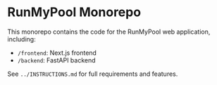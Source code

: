 # RunMyPool Monorepo

This monorepo contains the code for the RunMyPool web application, including:
- `/frontend`: Next.js frontend
- `/backend`: FastAPI backend

See `../INSTRUCTIONS.md` for full requirements and features.

